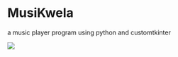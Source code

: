 # MusiKwela
a music player program using python and customtkinter
<p aligh="center">
  <img align="center" src="https://img.wattpad.com/167451e326c96d4405d957df569359600cc6cb32/68747470733a2f2f73332e616d617a6f6e6177732e636f6d2f776174747061642d6d656469612d736572766963652f53746f7279496d6167652f41736e77437839514e66715274413d3d2d3736363235393537352e3135623664356165306532356635323935313436393930353031392e676966"></img>
</p>
